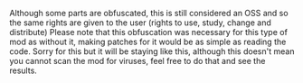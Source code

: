 Although some parts are obfuscated, this is still considered an OSS and so the same rights are given to the user (rights to use, study, change and distribute)
Please note that this obfuscation was necessary for this type of mod as without it, making patches for it would be as simple as reading the code. Sorry for this but it will be staying like this, although this doesn't mean you cannot scan the mod for viruses, feel free to do that and see the results.
